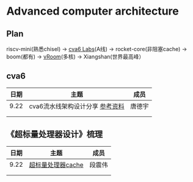 # Advanced computer architecture



## Plan

riscv-mini(熟悉chisel) -> [cva6 Labs](https://github.com/sifferman/labs-with-cva6)(A线) -> rocket-core(非阻塞cache) -> boom(都有) -> [vRoom](https://github.com/MoonbaseOtago/vroom)(多核) -> Xiangshan(世界最高峰）



## cva6

| 日期 |                             主题                             |  成员  |
| :--: | :----------------------------------------------------------: | :----: |
| 9.22 | cva6流水线架构设计分享 [参考资料](https://github.com/arch-simulator-sig/simulator-paper/blob/main/cpus/cva6.md) | 唐德宇 |
|      |                                                              |        |
|      |                                                              |        |



## 《超标量处理器设计》梳理

| 日期 |                     主题                      |  成员  |
| :--: | :-------------------------------------------: | :----: |
| 9.22 | [超标量处理器cache](./超标量处理器设计/cache) | 段震伟 |
|      |                                               |        |
|      |                                               |        |
